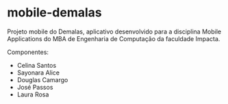 # mobile-demalas
Projeto mobile do Demalas, aplicativo desenvolvido para a disciplina Mobile Applications do MBA de Engenharia de Computação da faculdade Impacta.

Componentes:
- Celina Santos 
- Sayonara Alice
- Douglas Camargo
- José Passos
- Laura Rosa 
